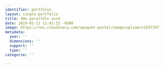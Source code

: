 ```yaml
---
identifier: portfolio
layout: single-portfolio
title: 49e parallèle nord
date: 2019-01-11 11:42:13 -0500
image: https://res.cloudinary.com/npaquet-pastel/image/upload/v1547397752/48414179_2222932094642692_6749940580572200960_o.jpg
metadata:
  year: ''
  dimensions: ''
  support: ''
  type: ''
categorie: ''

---
```

